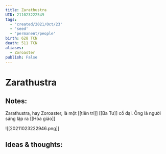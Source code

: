 ```yaml
---
title: Zarathustra
UID: 211023222549
tags:
  - 'created/2021/Oct/23'
  - 'seed'
  - 'permanent/people'
birth: 628 TCN
death: 511 TCN
aliases:
  - Zoroaster
publish: False
---
```

# Zarathustra

## Notes:
Zarathustra, hay Zoroaster, là một [[tiên tri]] [[Ba Tư]] cổ đại. Ông là người sáng lập ra [[Hỏa giáo]]

![[20211023222946.png]]

## Ideas & thoughts:
